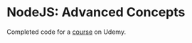 # NodeJS: Advanced Concepts

Completed code for a [course](https://www.udemy.com/course/advanced-node-for-developers/) on Udemy.
